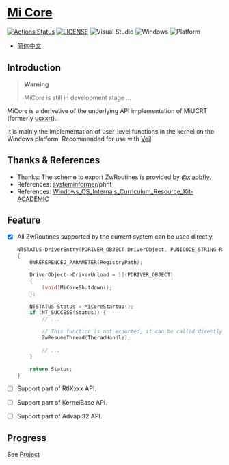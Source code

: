 # [Mi Core](https://github.com/MiroKaku/micore)

[![Actions Status](https://github.com/MiroKaku/micore/workflows/build/badge.svg)](https://github.com/MiroKaku/micore/actions)
[![LICENSE](https://img.shields.io/badge/license-MIT-blue.svg)](https://github.com/MiroKaku/micore/blob/main/LICENSE)
![Visual Studio](https://img.shields.io/badge/Visual%20Studio-2022-purple.svg)
![Windows](https://img.shields.io/badge/Windows-7+-orange.svg)
![Platform](https://img.shields.io/badge/Windows-X86%7CX64%7CARM64-%23FFBCD9)

* [简体中文](https://github.com/MiroKaku/micore/blob/main/README.zh-CN.md)

## Introduction

> **Warning**
> 
> MiCore is still in development stage ...

MiCore is a derivative of the underlying API implementation of MiUCRT (formerly [ucxxrt](https://github.com/MiroKaku/ucxxrt)).

It is mainly the implementation of user-level functions in the kernel on the Windows platform.
Recommended for use with [Veil](https://github.com/MiroKaku/Veil).

## Thanks & References
* Thanks: The scheme to export ZwRoutines is provided by @[xiaobfly](https://github.com/xiaobfly).
* References: [systeminformer](https://github.com/winsiderss/systeminformer)/phnt
* References: [Windows_OS_Internals_Curriculum_Resource_Kit-ACADEMIC](https://github.com/MeeSong/Windows_OS_Internals_Curriculum_Resource_Kit-ACADEMIC)

## Feature

- [x] All ZwRoutines supported by the current system can be used directly.
    ```C
    NTSTATUS DriverEntry(PDRIVER_OBJECT DriverObject, PUNICODE_STRING RegistryPath)
    {
        UNREFERENCED_PARAMETER(RegistryPath);

        DriverObject->DriverUnload = [](PDRIVER_OBJECT)
        {
            (void)MiCoreShutdown();
        };

        NTSTATUS Status = MiCoreStartup();
        if (NT_SUCCESS(Status)) {
            // ...

            // This function is not exported, it can be called directly after using micore
            ZwResumeThread(TheradHandle);

            // ...
        }

        return Status;
    }
    ```

- [ ] Support part of RtlXxxx API.
- [ ] Support part of KernelBase API.
- [ ] Support part of Advapi32 API.

## Progress
See [Project](https://github.com/users/MiroKaku/projects/1/views/1)
